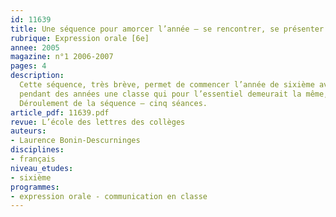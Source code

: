 ```yaml
---
id: 11639
title: Une séquence pour amorcer l’année – se rencontrer, se présenter
rubrique: Expression orale [6e]
annee: 2005
magazine: n°1 2006-2007
pages: 4
description: 
  Cette séquence, très brève, permet de commencer l’année de sixième avant même le passage des tests d’évaluation. Elle peut être poursuivie par la suite si nécessaire. Grâce à ce travail, les élèves font connaissance plus rapidement, et leur passage du primaire au secondaire s’effectue en tenant davantage compte du fait qu’après avoir fréquenté
  pendant des années une classe qui pour l’essentiel demeurait la même, ils se retrouvent mêlés parfois à un grand nombre d’inconnu(e)s. La sociabilité des élèves de cet âge ne pose pas vraiment de problème, mais en savoir plus les uns sur les autres dès les premiers jours, identifier par des jeux les prénoms et visages nouveaux, peut être rassurant pour les plus timides et plus convivial pour tous.
  Déroulement de la séquence – cinq séances.
article_pdf: 11639.pdf
revue: L’école des lettres des collèges
auteurs:
- Laurence Bonin-Descurninges
disciplines:
- français
niveau_etudes:
- sixième
programmes:
- expression orale - communication en classe
---
```

